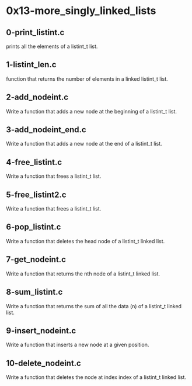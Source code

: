 # 0x13-more_singly_linked_lists

## 0-print_listint.c
   prints all the elements of a listint_t list.

## 1-listint_len.c
   function that returns the number of elements in a linked listint_t list.

## 2-add_nodeint.c
   Write a function that adds a new node at the beginning of a listint_t list.

## 3-add_nodeint_end.c
   Write a function that adds a new node at the end of a listint_t list.

## 4-free_listint.c
   Write a function that frees a listint_t list.

## 5-free_listint2.c
   Write a function that frees a listint_t list.

## 6-pop_listint.c
   Write a function that deletes the head node of a listint_t linked list.

## 7-get_nodeint.c
   Write a function that returns the nth node of a listint_t linked list.

## 8-sum_listint.c
   Write a function that returns the sum of all the data (n) of a listint_t linked list.

## 9-insert_nodeint.c
   Write a function that inserts a new node at a given position.

## 10-delete_nodeint.c
   Write a function that deletes the node at index index of a listint_t linked list.





